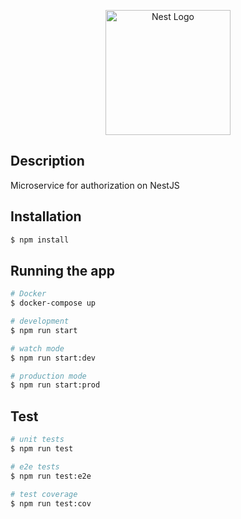 <p align="center">
  <img src="https://nestjs.com/img/logo-small.svg" width="200" alt="Nest Logo" />
</p>

## Description

Microservice for authorization on NestJS 

## Installation

```bash
$ npm install
```

## Running the app

```bash
# Docker
$ docker-compose up

# development
$ npm run start

# watch mode
$ npm run start:dev

# production mode
$ npm run start:prod
```

## Test

```bash
# unit tests
$ npm run test

# e2e tests
$ npm run test:e2e

# test coverage
$ npm run test:cov
```
